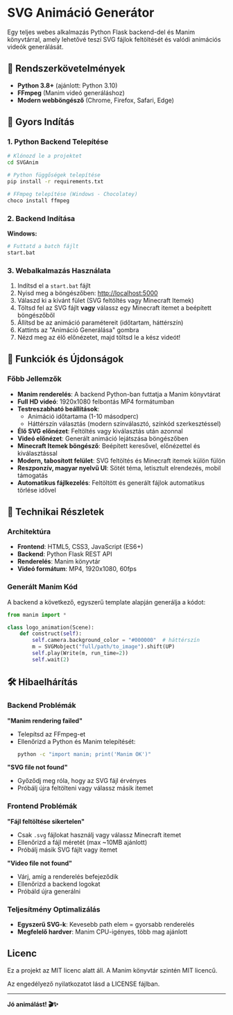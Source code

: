 # SVG Animáció Generátor

Egy teljes webes alkalmazás Python Flask backend-del és Manim könyvtárral, amely lehetővé teszi SVG fájlok feltöltését és valódi animációs videók generálását.

## 🎯 **Rendszerkövetelmények**

- **Python 3.8+** (ajánlott: Python 3.10)
- **FFmpeg** (Manim videó generáláshoz)
- **Modern webböngésző** (Chrome, Firefox, Safari, Edge)

## 🚀 **Gyors Indítás**

### 1. **Python Backend Telepítése**

```bash
# Klónozd le a projektet
cd SVGAnim

# Python függőségek telepítése
pip install -r requirements.txt

# FFmpeg telepítése (Windows - Chocolatey)
choco install ffmpeg
```

### 2. **Backend Indítása**

**Windows:**
```bash
# Futtatd a batch fájlt
start.bat
```


### 3. **Webalkalmazás Használata**

1. Indítsd el a `start.bat` fájlt
2. Nyisd meg a böngészőben: [http://localhost:5000](http://localhost:5000)
4. Válaszd ki a kívánt fület (SVG feltöltés vagy Minecraft Itemek)
5. Töltsd fel az SVG fájlt **vagy** válassz egy Minecraft itemet a beépített böngészőből
6. Állítsd be az animáció paramétereit (időtartam, háttérszín)
7. Kattints az "Animáció Generálása" gombra
8. Nézd meg az élő előnézetet, majd töltsd le a kész videót!


## 🎨 **Funkciók és Újdonságok**

### **Főbb Jellemzők**
- **Manim renderelés**: A backend Python-ban futtatja a Manim könyvtárat
- **Full HD videó**: 1920x1080 felbontás MP4 formátumban
- **Testreszabható beállítások**:
  - Animáció időtartama (1-10 másodperc)
  - Háttérszín választás (modern színválasztó, színkód szerkesztéssel)
- **Élő SVG előnézet**: Feltöltés vagy kiválasztás után azonnal
- **Videó előnézet**: Generált animáció lejátszása böngészőben
- **Minecraft Itemek böngésző**: Beépített keresővel, előnézettel és kiválasztással
- **Modern, tabosított felület**: SVG feltöltés és Minecraft itemek külön fülön
- **Reszponzív, magyar nyelvű UI**: Sötét téma, letisztult elrendezés, mobil támogatás
- **Automatikus fájlkezelés**: Feltöltött és generált fájlok automatikus törlése idővel


## 🔧 **Technikai Részletek**

### **Architektúra**
- **Frontend**: HTML5, CSS3, JavaScript (ES6+)
- **Backend**: Python Flask REST API
- **Renderelés**: Manim könyvtár
- **Videó formátum**: MP4, 1920x1080, 60fps


### **Generált Manim Kód**
A backend a következő, egyszerű template alapján generálja a kódot:

```python
from manim import *

class logo_animation(Scene):
    def construct(self):
        self.camera.background_color = "#000000"  # háttérszín
        m = SVGMobject("full/path/to_image").shift(UP)
        self.play(Write(m, run_time=2))
        self.wait(2)
```

## 🛠 **Hibaelhárítás**


### **Backend Problémák**

**"Manim rendering failed"**
- Telepítsd az FFmpeg-et
- Ellenőrizd a Python és Manim telepítését:
  ```bash
  python -c "import manim; print('Manim OK')"
  ```

**"SVG file not found"**
- Győződj meg róla, hogy az SVG fájl érvényes
- Próbálj újra feltölteni vagy válassz másik itemet

### **Frontend Problémák**

**"Fájl feltöltése sikertelen"**
- Csak `.svg` fájlokat használj vagy válassz Minecraft itemet
- Ellenőrizd a fájl méretét (max ~10MB ajánlott)
- Próbálj másik SVG fájlt vagy itemet

**"Video file not found"**
- Várj, amíg a renderelés befejeződik
- Ellenőrizd a backend logokat
- Próbáld újra generálni

### **Teljesítmény Optimalizálás**
- **Egyszerű SVG-k**: Kevesebb path elem = gyorsabb renderelés
- **Megfelelő hardver**: Manim CPU-igényes, több mag ajánlott

## Licenc

Ez a projekt az MIT licenc alatt áll. A Manim könyvtár szintén MIT licencű.

Az engedélyező nyilatkozatot lásd a LICENSE fájlban.

---

**Jó animálást! 🎬✨**
